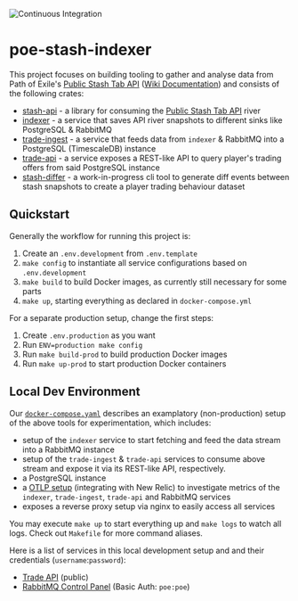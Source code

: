 ![Continuous Integration](https://github.com/maximumstock/poe-stash-indexer/workflows/Continuous%20Integration/badge.svg)

# poe-stash-indexer

This project focuses on building tooling to gather and analyse data from Path of
Exile's [Public Stash Tab API](https://www.pathofexile.com/developer/docs/reference#publicstashes) ([Wiki Documentation](https://pathofexile.gamepedia.com/Public_stash_tab_API)) and consists of the following crates:

- [stash-api](crates/stash-api/README.md) - a library for consuming the [Public Stash Tab API](https://www.pathofexile.com/developer/docs/reference#publicstashes) river
- [indexer](crates/indexer/README.md) - a service that saves API river snapshots to different sinks like PostgreSQL & RabbitMQ
- [trade-ingest](crates/trade-ingest/README.md) - a service that feeds data from `indexer` & RabbitMQ into a PostgreSQL (TimescaleDB) instance
- [trade-api](crates/trade-api/README.md) - a service exposes a REST-like API to query player's trading offers from said PostgreSQL instance
- [stash-differ](crates/stash-differ/README.md) - a work-in-progress cli tool to generate diff events between stash snapshots to create a player trading behaviour dataset

## Quickstart

Generally the workflow for running this project is:

1. Create an `.env.development` from `.env.template`
2. `make config` to instantiate all service configurations based on `.env.development`
3. `make build` to build Docker images, as currently still necessary for some parts
4. `make up`, starting everything as declared in `docker-compose.yml`

For a separate production setup, change the first steps:

1. Create `.env.production` as you want
2. Run `ENV=production make config`
3. Run `make build-prod` to build production Docker images
4. Run `make up-prod` to start production Docker containers

## Local Dev Environment

Our [`docker-compose.yaml`](./docker-compose.yaml) describes an examplatory (non-production) setup of the above tools for experimentation, which includes:

- setup of the `indexer` service to start fetching and feed the data stream into a RabbitMQ instance
- setup of the `trade-ingest` & `trade-api` services to consume above stream and expose it via its REST-like API, respectively.
- a PostgreSQL instance
- a [OTLP setup](https://github.com/open-telemetry/opentelemetry-rust) (integrating with New Relic) to investigate metrics of the `indexer`, `trade-ingest`, `trade-api` and RabbitMQ services
- exposes a reverse proxy setup via nginx to easily access all services

You may execute `make up` to start everything up and `make logs` to watch all logs.
Check out `Makefile` for more command aliases.

Here is a list of services in this local development setup and and their credentials (`username`:`password`):

- [Trade API](http://trade.localhost:8888) (public)
- [RabbitMQ Control Panel](http://rabbitmq.localhost:8888) (Basic Auth: `poe:poe`)
